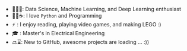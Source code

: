 - 🧑‍🔬🤖: Data Science, Machine Learning, and Deep Learning enthusiast
- 🐱‍💻☕: I love `Python` and Programming
- ⚡ : I enjoy reading, playing video games, and making LEGO :)
- 🎓 : Master's in Electrical Engineering
- 🔜⌛: New to GitHub, awesome projects are loading ... :))
